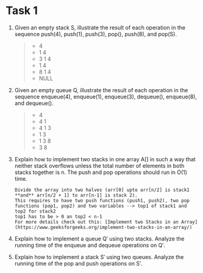 # Task 1

1. Given an empty stack S, illustrate the result of each operation in the sequence push(4), push(1),
push(3), pop(), push(8), and pop(S).

    > - 4
    > - 1 4
    > - 3 1 4
    > - 1 4
    > - 8 1 4
    > - NULL

2. Given an empty queue Q, illustrate the result of each operation in the sequence enqueue(4),
enqueue(1), enqueue(3), dequeue(), enqueue(8), and dequeue().

    > - 4
    > - 4 1
    > - 4 1 3
    > - 1 3
    > - 1 3 8
    > - 3 8

3. Explain how to implement two stacks in one array A[] in such a way that neither stack overflows
unless the total number of elements in both stacks together is n. The push and pop operations
should run in O(1) time.

    ```text
    Divide the array into two halves (arr[0] upto arr[n/2] is stack1 **and** arr[n/2 + 1] to arr[n-1] is stack 2).
    This requires to have two push functions (push1, push2), two pop functions (pop1, pop2) and two variables --> top1 of stack1 and top2 for stack2
    top1 has to be > 0 an top2 < n-1
    For more details check out this: [Implement two Stacks in an Array](https://www.geeksforgeeks.org/implement-two-stacks-in-an-array/)
    ```

4. Explain how to implement a queue Q′ using two stacks. Analyze the running time of the enqueue
and dequeue operations on Q′.

5. Explain how to implement a stack S′ using two queues. Analyze the running time of the pop
and push operations on S′.
